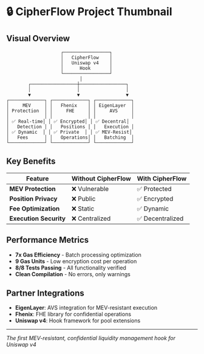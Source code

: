 # 🔒 CipherFlow Project Thumbnail

## Visual Overview

```
                    ┌─────────────────┐
                    │   CipherFlow    │
                    │   Uniswap v4    │
                    │      Hook       │
                    └─────────────────┘
                           │
        ┌─────────────────┼─────────────────┐
        │                 │                 │
        ▼                 ▼                 ▼
┌─────────────┐ ┌─────────────┐ ┌─────────────┐
│     MEV     │ │   Fhenix    │ │ EigenLayer  │
│ Protection  │ │     FHE     │ │     AVS     │
│             │ │             │ │             │
│ ✅ Real-time│ │ ✅ Encrypted│ │ ✅ Decentral│
│   Detection │ │   Positions │ │   Execution │
│ ✅ Dynamic  │ │ ✅ Private  │ │ ✅ MEV-Resist│
│   Fees      │ │   Operations│ │   Batching  │
└─────────────┘ └─────────────┘ └─────────────┘
```

## Key Benefits

| Feature | Without CipherFlow | With CipherFlow |
|---------|-------------------|-----------------|
| **MEV Protection** | ❌ Vulnerable | ✅ Protected |
| **Position Privacy** | ❌ Public | ✅ Encrypted |
| **Fee Optimization** | ❌ Static | ✅ Dynamic |
| **Execution Security** | ❌ Centralized | ✅ Decentralized |

## Performance Metrics

- **7x Gas Efficiency** - Batch processing optimization
- **9 Gas Units** - Low encryption cost per operation
- **8/8 Tests Passing** - All functionality verified
- **Clean Compilation** - No errors, only warnings

## Partner Integrations

- **EigenLayer**: AVS integration for MEV-resistant execution
- **Fhenix**: FHE library for confidential operations
- **Uniswap v4**: Hook framework for pool extensions

---

*The first MEV-resistant, confidential liquidity management hook for Uniswap v4*

